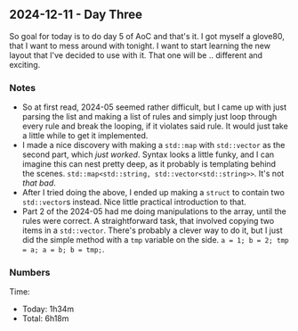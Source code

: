 ## 2024-12-11 - Day Three

So goal for today is to do day 5 of AoC and that's it. I got myself a glove80, that I want to mess around with tonight. I want to start learning the new layout that I've decided to use with it. That one will be .. different and exciting.

### Notes

- So at first read, 2024-05 seemed rather difficult, but I came up with just parsing the list and making a list of rules and simply just loop through every rule and break the looping, if it violates said rule. It would just take a little while to get it implemented.
- I made a nice discovery with making a `std::map` with `std::vector` as the second part, which _just worked_. Syntax looks a little funky, and I can imagine this can nest pretty deep, as it probably is templating behind the scenes. `std::map<std::string, std::vector<std::string>>`. It's not _that bad_.
- After I tried doing the above, I ended up making a `struct` to contain two `std::vector`s instead. Nice little practical introduction to that.
- Part 2 of the 2024-05 had me doing manipulations to the array, until the rules were correct. A straightforward task, that involved copying two items in a `std::vector`. There's probably a clever way to do it, but I just did the simple method with a `tmp` variable on the side. `a = 1; b = 2; tmp = a; a = b; b = tmp;`.



### Numbers

Time:
- Today: 1h34m
- Total: 6h18m
